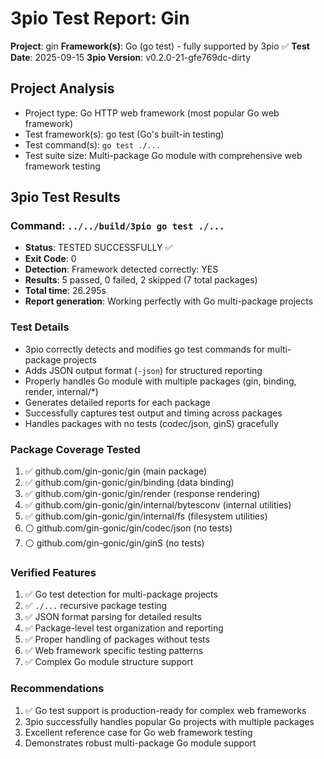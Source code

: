 # 3pio Test Report: Gin

**Project**: gin
**Framework(s)**: Go (go test) - fully supported by 3pio ✅
**Test Date**: 2025-09-15
**3pio Version**: v0.2.0-21-gfe769dc-dirty

## Project Analysis
- Project type: Go HTTP web framework (most popular Go web framework)
- Test framework(s): go test (Go's built-in testing)
- Test command(s): `go test ./...`
- Test suite size: Multi-package Go module with comprehensive web framework testing

## 3pio Test Results
### Command: `../../build/3pio go test ./...`
- **Status**: TESTED SUCCESSFULLY ✅
- **Exit Code**: 0
- **Detection**: Framework detected correctly: YES
- **Results**: 5 passed, 0 failed, 2 skipped (7 total packages)
- **Total time**: 26.295s
- **Report generation**: Working perfectly with Go multi-package projects

### Test Details
- 3pio correctly detects and modifies go test commands for multi-package projects
- Adds JSON output format (`-json`) for structured reporting
- Properly handles Go module with multiple packages (gin, binding, render, internal/*)
- Generates detailed reports for each package
- Successfully captures test output and timing across packages
- Handles packages with no tests (codec/json, ginS) gracefully

### Package Coverage Tested
1. ✅ github.com/gin-gonic/gin (main package)
2. ✅ github.com/gin-gonic/gin/binding (data binding)
3. ✅ github.com/gin-gonic/gin/render (response rendering)
4. ✅ github.com/gin-gonic/gin/internal/bytesconv (internal utilities)
5. ✅ github.com/gin-gonic/gin/internal/fs (filesystem utilities)
6. ⚪ github.com/gin-gonic/gin/codec/json (no tests)
7. ⚪ github.com/gin-gonic/gin/ginS (no tests)

### Verified Features
1. ✅ Go test detection for multi-package projects
2. ✅ `./...` recursive package testing
3. ✅ JSON format parsing for detailed results
4. ✅ Package-level test organization and reporting
5. ✅ Proper handling of packages without tests
6. ✅ Web framework specific testing patterns
7. ✅ Complex Go module structure support

### Recommendations
1. ✅ Go test support is production-ready for complex web frameworks
2. 3pio successfully handles popular Go projects with multiple packages
3. Excellent reference case for Go web framework testing
4. Demonstrates robust multi-package Go module support